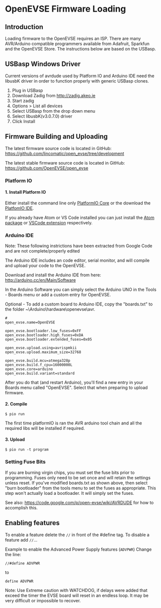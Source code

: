
# OpenEVSE Firmware Loading

## Introduction 

Loading firmware to the OpenEVSE requires an ISP. There are many AVR/Arduino compatible programmers available from Adafruit, Sparkfun and the OpenEVSE Store. The instructions below are based on the USBasp.

## USBasp Windows Driver

Current versions of avrdude used by Platform IO and Arduino IDE need the libusbK driver in order to function properly with generic USBasp clones.

1. Plug in USBasp
2. Download Zadig from http://zadig.akeo.ie
3. Start zadig
4. Options > List all devices
5. Select USBasp from the drop down menu
6. Select libusbK(v3.0.7.0) driver
7. Click Install

## Firmware Building and Uploading

The latest firmware source code is located in GitHub: https://github.com/lincomatic/open_evse/tree/development

The latest stable firmware source code is located in GitHub: https://github.com/OpenEVSE/open_evse

### Platform IO

#### 1. Install Platform IO

Either install the command line only [PlatformIO Core](http://docs.platformio.org/en/latest/installation.html) or the download the [PlatfomIO IDE](http://platformio.org/platformio-ide).

If you already have Atom or VS Code installed you can just install the [Atom package](https://atom.io/packages/platformio-ide) or [VSCode extension](https://marketplace.visualstudio.com/items?itemName=platformio.platformio-ide) respectively.

### Arduino IDE

<div class="alert alert-success">
Note: These following instrictions have been extracted from Google Code and are not complete/properly edited
</div>

The Arduino IDE includes an code editor, serial monitor, and will compile and upload your code to the OpenEVSE.

Download and install the Arduino IDE from here: http://arduino.cc/en/Main/Software

In the Arduino Software you can simply select the Arduino UNO in the Tools - Boards menu or add a custom entry for OpenEVSE.

Optional - To add a custom board to Arduino IDE, copy the "boards.txt" to the folder ~\Arduino\hardware\openevse\avr.


```
#
open_evse.name=OpenEVSE

open_evse.bootloader.low_fuses=0xFF
open_evse.bootloader.high_fuses=0xDA
open_evse.bootloader.extended_fuses=0x05

open_evse.upload.using=avrispmkii
open_evse.upload.maximum_size=32768

open_evse.build.mcu=atmega328p
open_evse.build.f_cpu=16000000L
open_evse.core=arduino
open_evse.build.variant=standard
```

After you do that (and restart Arduino), you'll find a new entry in your Boards menu called "OpenEVSE". Select that when preparing to upload firmware.

#### 2. Compile

`$ pio run`

The first time platformIO is ran the AVR arduino tool chain and all the required libs will be installed if required.

#### 3. Upload

`$ pio run -t program`


### Setting Fuse Bits

If you are burning virgin chips, you must set the fuse bits prior to programming. Fuses only need to be set once and will retain the settings unless reset. If you've modified boards.txt as shown above, then select "burn bootloader" from the tools menu to set the fuses as appropriate. This step won't actually load a bootloader. It will simply set the fuses.

See also: https://code.google.com/p/open-evse/wiki/AVRDUDE for how to accomplish this.

## Enabling features

To enable a feature delete the `//` in front of the #define tag. To disable a feature add `//`...

Example to enable the Advanced Power Supply features (`ADVPWR`) Change the line:

```
//#define ADVPWR
```

to

```
define ADVPWR
```

Note: Use Extreme caution with WATCHDOG, if delays were added that exceed the timer the EVSE board will reset in an endless loop. It may be very difficult or impossible to recover.
